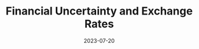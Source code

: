 ---
title: 'Financial Uncertainty and Exchange Rates'
date: 2023-07-20
authors:
  - admin
  - Pablo Guerron-Quintana
categories:
  - Work in progress
  
---